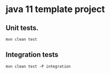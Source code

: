 # java 11 template project


## Unit tests.

```
mvn clean test
```

## Integration tests

```
mvn clean test -P integration
```
